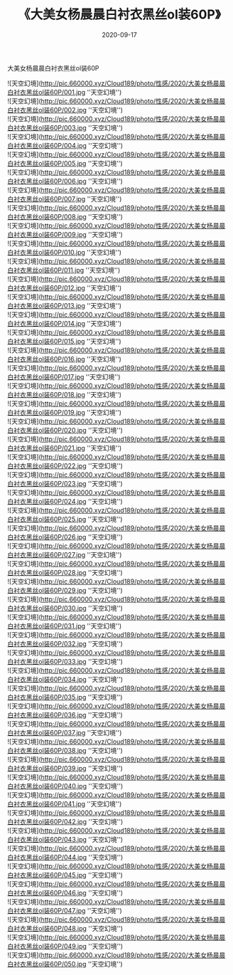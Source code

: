 ﻿---
layout: post
title:  《大美女杨晨晨白衬衣黑丝ol装60P》
date:   2020-09-17
img: http://pic.660000.xyz/Cloud189/photo/性感/2020/大美女杨晨晨白衬衣黑丝ol装60P/000.jpg
categories: [美女, 性感, 泳衣]
---

大美女杨晨晨白衬衣黑丝ol装60P



![天空幻境](http://pic.660000.xyz/Cloud189/photo/性感/2020/大美女杨晨晨白衬衣黑丝ol装60P/001.jpg ''天空幻境'') <br>
![天空幻境](http://pic.660000.xyz/Cloud189/photo/性感/2020/大美女杨晨晨白衬衣黑丝ol装60P/002.jpg ''天空幻境'') <br>
![天空幻境](http://pic.660000.xyz/Cloud189/photo/性感/2020/大美女杨晨晨白衬衣黑丝ol装60P/003.jpg ''天空幻境'') <br>
![天空幻境](http://pic.660000.xyz/Cloud189/photo/性感/2020/大美女杨晨晨白衬衣黑丝ol装60P/004.jpg ''天空幻境'') <br>
![天空幻境](http://pic.660000.xyz/Cloud189/photo/性感/2020/大美女杨晨晨白衬衣黑丝ol装60P/005.jpg ''天空幻境'') <br>
![天空幻境](http://pic.660000.xyz/Cloud189/photo/性感/2020/大美女杨晨晨白衬衣黑丝ol装60P/006.jpg ''天空幻境'') <br>
![天空幻境](http://pic.660000.xyz/Cloud189/photo/性感/2020/大美女杨晨晨白衬衣黑丝ol装60P/007.jpg ''天空幻境'') <br>
![天空幻境](http://pic.660000.xyz/Cloud189/photo/性感/2020/大美女杨晨晨白衬衣黑丝ol装60P/008.jpg ''天空幻境'') <br>
![天空幻境](http://pic.660000.xyz/Cloud189/photo/性感/2020/大美女杨晨晨白衬衣黑丝ol装60P/009.jpg ''天空幻境'') <br>
![天空幻境](http://pic.660000.xyz/Cloud189/photo/性感/2020/大美女杨晨晨白衬衣黑丝ol装60P/010.jpg ''天空幻境'') <br>
![天空幻境](http://pic.660000.xyz/Cloud189/photo/性感/2020/大美女杨晨晨白衬衣黑丝ol装60P/011.jpg ''天空幻境'') <br>
![天空幻境](http://pic.660000.xyz/Cloud189/photo/性感/2020/大美女杨晨晨白衬衣黑丝ol装60P/012.jpg ''天空幻境'') <br>
![天空幻境](http://pic.660000.xyz/Cloud189/photo/性感/2020/大美女杨晨晨白衬衣黑丝ol装60P/013.jpg ''天空幻境'') <br>
![天空幻境](http://pic.660000.xyz/Cloud189/photo/性感/2020/大美女杨晨晨白衬衣黑丝ol装60P/014.jpg ''天空幻境'') <br>
![天空幻境](http://pic.660000.xyz/Cloud189/photo/性感/2020/大美女杨晨晨白衬衣黑丝ol装60P/015.jpg ''天空幻境'') <br>
![天空幻境](http://pic.660000.xyz/Cloud189/photo/性感/2020/大美女杨晨晨白衬衣黑丝ol装60P/016.jpg ''天空幻境'') <br>
![天空幻境](http://pic.660000.xyz/Cloud189/photo/性感/2020/大美女杨晨晨白衬衣黑丝ol装60P/017.jpg ''天空幻境'') <br>
![天空幻境](http://pic.660000.xyz/Cloud189/photo/性感/2020/大美女杨晨晨白衬衣黑丝ol装60P/018.jpg ''天空幻境'') <br>
![天空幻境](http://pic.660000.xyz/Cloud189/photo/性感/2020/大美女杨晨晨白衬衣黑丝ol装60P/019.jpg ''天空幻境'') <br>
![天空幻境](http://pic.660000.xyz/Cloud189/photo/性感/2020/大美女杨晨晨白衬衣黑丝ol装60P/020.jpg ''天空幻境'') <br>
![天空幻境](http://pic.660000.xyz/Cloud189/photo/性感/2020/大美女杨晨晨白衬衣黑丝ol装60P/021.jpg ''天空幻境'') <br>
![天空幻境](http://pic.660000.xyz/Cloud189/photo/性感/2020/大美女杨晨晨白衬衣黑丝ol装60P/022.jpg ''天空幻境'') <br>
![天空幻境](http://pic.660000.xyz/Cloud189/photo/性感/2020/大美女杨晨晨白衬衣黑丝ol装60P/023.jpg ''天空幻境'') <br>
![天空幻境](http://pic.660000.xyz/Cloud189/photo/性感/2020/大美女杨晨晨白衬衣黑丝ol装60P/024.jpg ''天空幻境'') <br>
![天空幻境](http://pic.660000.xyz/Cloud189/photo/性感/2020/大美女杨晨晨白衬衣黑丝ol装60P/025.jpg ''天空幻境'') <br>
![天空幻境](http://pic.660000.xyz/Cloud189/photo/性感/2020/大美女杨晨晨白衬衣黑丝ol装60P/026.jpg ''天空幻境'') <br>
![天空幻境](http://pic.660000.xyz/Cloud189/photo/性感/2020/大美女杨晨晨白衬衣黑丝ol装60P/027.jpg ''天空幻境'') <br>
![天空幻境](http://pic.660000.xyz/Cloud189/photo/性感/2020/大美女杨晨晨白衬衣黑丝ol装60P/028.jpg ''天空幻境'') <br>
![天空幻境](http://pic.660000.xyz/Cloud189/photo/性感/2020/大美女杨晨晨白衬衣黑丝ol装60P/029.jpg ''天空幻境'') <br>
![天空幻境](http://pic.660000.xyz/Cloud189/photo/性感/2020/大美女杨晨晨白衬衣黑丝ol装60P/030.jpg ''天空幻境'') <br>
![天空幻境](http://pic.660000.xyz/Cloud189/photo/性感/2020/大美女杨晨晨白衬衣黑丝ol装60P/031.jpg ''天空幻境'') <br>
![天空幻境](http://pic.660000.xyz/Cloud189/photo/性感/2020/大美女杨晨晨白衬衣黑丝ol装60P/032.jpg ''天空幻境'') <br>
![天空幻境](http://pic.660000.xyz/Cloud189/photo/性感/2020/大美女杨晨晨白衬衣黑丝ol装60P/033.jpg ''天空幻境'') <br>
![天空幻境](http://pic.660000.xyz/Cloud189/photo/性感/2020/大美女杨晨晨白衬衣黑丝ol装60P/034.jpg ''天空幻境'') <br>
![天空幻境](http://pic.660000.xyz/Cloud189/photo/性感/2020/大美女杨晨晨白衬衣黑丝ol装60P/035.jpg ''天空幻境'') <br>
![天空幻境](http://pic.660000.xyz/Cloud189/photo/性感/2020/大美女杨晨晨白衬衣黑丝ol装60P/036.jpg ''天空幻境'') <br>
![天空幻境](http://pic.660000.xyz/Cloud189/photo/性感/2020/大美女杨晨晨白衬衣黑丝ol装60P/037.jpg ''天空幻境'') <br>
![天空幻境](http://pic.660000.xyz/Cloud189/photo/性感/2020/大美女杨晨晨白衬衣黑丝ol装60P/038.jpg ''天空幻境'') <br>
![天空幻境](http://pic.660000.xyz/Cloud189/photo/性感/2020/大美女杨晨晨白衬衣黑丝ol装60P/039.jpg ''天空幻境'') <br>
![天空幻境](http://pic.660000.xyz/Cloud189/photo/性感/2020/大美女杨晨晨白衬衣黑丝ol装60P/040.jpg ''天空幻境'') <br>
![天空幻境](http://pic.660000.xyz/Cloud189/photo/性感/2020/大美女杨晨晨白衬衣黑丝ol装60P/041.jpg ''天空幻境'') <br>
![天空幻境](http://pic.660000.xyz/Cloud189/photo/性感/2020/大美女杨晨晨白衬衣黑丝ol装60P/042.jpg ''天空幻境'') <br>
![天空幻境](http://pic.660000.xyz/Cloud189/photo/性感/2020/大美女杨晨晨白衬衣黑丝ol装60P/043.jpg ''天空幻境'') <br>
![天空幻境](http://pic.660000.xyz/Cloud189/photo/性感/2020/大美女杨晨晨白衬衣黑丝ol装60P/044.jpg ''天空幻境'') <br>
![天空幻境](http://pic.660000.xyz/Cloud189/photo/性感/2020/大美女杨晨晨白衬衣黑丝ol装60P/045.jpg ''天空幻境'') <br>
![天空幻境](http://pic.660000.xyz/Cloud189/photo/性感/2020/大美女杨晨晨白衬衣黑丝ol装60P/046.jpg ''天空幻境'') <br>
![天空幻境](http://pic.660000.xyz/Cloud189/photo/性感/2020/大美女杨晨晨白衬衣黑丝ol装60P/047.jpg ''天空幻境'') <br>
![天空幻境](http://pic.660000.xyz/Cloud189/photo/性感/2020/大美女杨晨晨白衬衣黑丝ol装60P/048.jpg ''天空幻境'') <br>
![天空幻境](http://pic.660000.xyz/Cloud189/photo/性感/2020/大美女杨晨晨白衬衣黑丝ol装60P/049.jpg ''天空幻境'') <br>
![天空幻境](http://pic.660000.xyz/Cloud189/photo/性感/2020/大美女杨晨晨白衬衣黑丝ol装60P/050.jpg ''天空幻境'') <br>